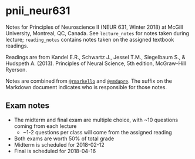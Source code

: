 # pnii_neur631
Notes for Principles of Neuroscience II (NEUR 631, Winter 2018) at McGill University, Montreal, QC, Canada. See `lecture_notes` for notes taken during lecture; `reading_notes` contains notes taken on the assigned textbook readings.

Readings are from Kandel E.R., Schwartz J., Jessel T.M., Siegelbaum S., & Hudspeth A. (2013). Principles of Neural Science, 5th edition, McGraw-Hill Ryerson.

Notes are combined from [`@rmarkello`](http://github.com/rmarkello) and [`@emdupre`](http://github.com/emdupre). The suffix on the Markdown document indicates who is responsible for those notes.

## Exam notes
* The midterm and final exam are multiple choice, with ~10 questions coming from each lecture
    * ~1-2 questions per class will come from the assigned reading
* Both exams are worth 50% of total grade
* Midterm is scheduled for 2018-02-12
* Final is scheduled for 2018-04-16
